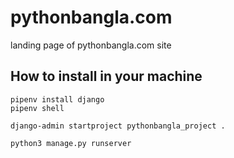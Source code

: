 # pythonbangla.com
landing page of pythonbangla.com site

## How to install in your machine

```shell
pipenv install django
pipenv shell

django-admin startproject pythonbangla_project .

python3 manage.py runserver
```